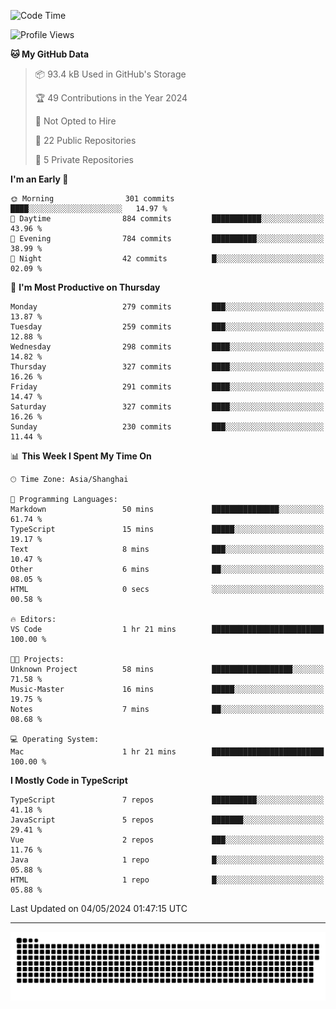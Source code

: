 <!--
<picture>
  <source
    srcset="https://github-readme-stats.vercel.app/api?username=kevinxft&show_icons=true&theme=dark"
    media="(prefers-color-scheme: dark)"
  />
  <source
    srcset="https://github-readme-stats.vercel.app/api?username=kevinxft&show_icons=true"
    media="(prefers-color-scheme: light), (prefers-color-scheme: no-preference)"
  />
  <img src="https://github-readme-stats.vercel.app/api?username=kevinxft&show_icons=true" />
</picture>
-->

<!--START_SECTION:waka-->
![Code Time](http://img.shields.io/badge/Code%20Time-1%2C480%20hrs-blue)

![Profile Views](http://img.shields.io/badge/Profile%20Views-0-blue)

**🐱 My GitHub Data** 

> 📦 93.4 kB Used in GitHub's Storage 
 > 
> 🏆 49 Contributions in the Year 2024
 > 
> 🚫 Not Opted to Hire
 > 
> 📜 22 Public Repositories 
 > 
> 🔑 5 Private Repositories 
 > 
**I'm an Early 🐤** 

```text
🌞 Morning                301 commits         ████░░░░░░░░░░░░░░░░░░░░░   14.97 % 
🌆 Daytime                884 commits         ███████████░░░░░░░░░░░░░░   43.96 % 
🌃 Evening                784 commits         ██████████░░░░░░░░░░░░░░░   38.99 % 
🌙 Night                  42 commits          █░░░░░░░░░░░░░░░░░░░░░░░░   02.09 % 
```
📅 **I'm Most Productive on Thursday** 

```text
Monday                   279 commits         ███░░░░░░░░░░░░░░░░░░░░░░   13.87 % 
Tuesday                  259 commits         ███░░░░░░░░░░░░░░░░░░░░░░   12.88 % 
Wednesday                298 commits         ████░░░░░░░░░░░░░░░░░░░░░   14.82 % 
Thursday                 327 commits         ████░░░░░░░░░░░░░░░░░░░░░   16.26 % 
Friday                   291 commits         ████░░░░░░░░░░░░░░░░░░░░░   14.47 % 
Saturday                 327 commits         ████░░░░░░░░░░░░░░░░░░░░░   16.26 % 
Sunday                   230 commits         ███░░░░░░░░░░░░░░░░░░░░░░   11.44 % 
```


📊 **This Week I Spent My Time On** 

```text
🕑︎ Time Zone: Asia/Shanghai

💬 Programming Languages: 
Markdown                 50 mins             ███████████████░░░░░░░░░░   61.74 % 
TypeScript               15 mins             █████░░░░░░░░░░░░░░░░░░░░   19.17 % 
Text                     8 mins              ███░░░░░░░░░░░░░░░░░░░░░░   10.47 % 
Other                    6 mins              ██░░░░░░░░░░░░░░░░░░░░░░░   08.05 % 
HTML                     0 secs              ░░░░░░░░░░░░░░░░░░░░░░░░░   00.58 % 

🔥 Editors: 
VS Code                  1 hr 21 mins        █████████████████████████   100.00 % 

🐱‍💻 Projects: 
Unknown Project          58 mins             ██████████████████░░░░░░░   71.58 % 
Music-Master             16 mins             █████░░░░░░░░░░░░░░░░░░░░   19.75 % 
Notes                    7 mins              ██░░░░░░░░░░░░░░░░░░░░░░░   08.68 % 

💻 Operating System: 
Mac                      1 hr 21 mins        █████████████████████████   100.00 % 
```

**I Mostly Code in TypeScript** 

```text
TypeScript               7 repos             ██████████░░░░░░░░░░░░░░░   41.18 % 
JavaScript               5 repos             ███████░░░░░░░░░░░░░░░░░░   29.41 % 
Vue                      2 repos             ███░░░░░░░░░░░░░░░░░░░░░░   11.76 % 
Java                     1 repo              █░░░░░░░░░░░░░░░░░░░░░░░░   05.88 % 
HTML                     1 repo              █░░░░░░░░░░░░░░░░░░░░░░░░   05.88 % 
```




 Last Updated on 04/05/2024 01:47:15 UTC
<!--END_SECTION:waka-->

---

<picture>
  <source media="(prefers-color-scheme: dark)" srcset="https://raw.githubusercontent.com/kevinxft/kevinxft/output/github-contribution-grid-snake-dark.svg">
  <source media="(prefers-color-scheme: light)" srcset="https://raw.githubusercontent.com/kevinxft/kevinxft/output/github-contribution-grid-snake.svg">
  <img alt="github contribution grid snake animation" src="https://raw.githubusercontent.com/kevinxft/kevinxft/output/github-contribution-grid-snake.svg">
</picture>